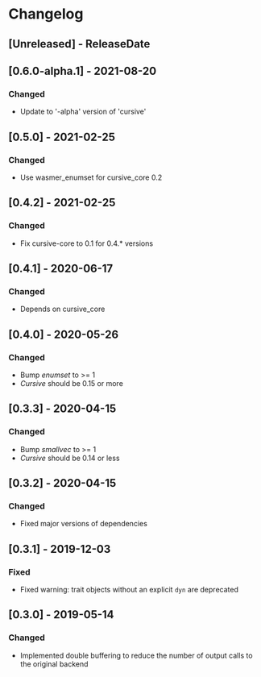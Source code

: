 # Changelog

## [Unreleased] - ReleaseDate
## [0.6.0-alpha.1] - 2021-08-20
### Changed
- Update to '-alpha' version of 'cursive'
## [0.5.0] - 2021-02-25
### Changed
- Use wasmer_enumset for cursive_core 0.2
## [0.4.2] - 2021-02-25
### Changed
- Fix cursive-core to 0.1 for 0.4.* versions
## [0.4.1] - 2020-06-17
### Changed
- Depends on cursive_core
## [0.4.0] - 2020-05-26
### Changed
- Bump _enumset_ to >= 1
- _Cursive_ should be 0.15 or more
## [0.3.3] - 2020-04-15
### Changed
- Bump _smallvec_ to >= 1
- _Cursive_ should be 0.14 or less
## [0.3.2] - 2020-04-15
### Changed
- Fixed major versions of dependencies
## [0.3.1] - 2019-12-03
### Fixed
- Fixed warning: trait objects without an explicit `dyn` are deprecated
## [0.3.0] - 2019-05-14
### Changed
- Implemented double buffering to reduce the number of output calls to the original backend
